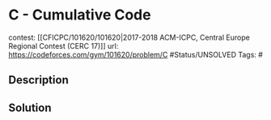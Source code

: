 # C - Cumulative Code

contest: [[CFICPC/101620/101620|2017-2018 ACM-ICPC, Central Europe Regional Contest (CERC 17)]]
url: https://codeforces.com/gym/101620/problem/C
#Status/UNSOLVED
Tags: #

## Description

## Solution

